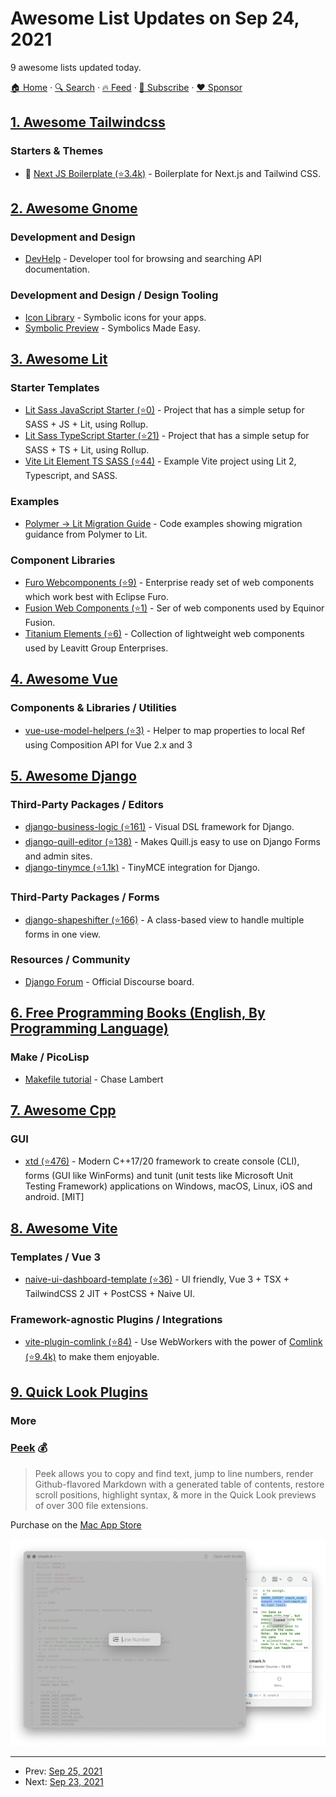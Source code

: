 # Awesome List Updates on Sep 24, 2021

9 awesome lists updated today.

[🏠 Home](/README.md) · [🔍 Search](https://www.trackawesomelist.com/search/) · [🔥 Feed](https://www.trackawesomelist.com/rss.xml) · [📮 Subscribe](https://trackawesomelist.us17.list-manage.com/subscribe?u=d2f0117aa829c83a63ec63c2f&id=36a103854c) · [❤️  Sponsor](https://github.com/sponsors/theowenyoung)



## [1. Awesome Tailwindcss](/content/aniftyco/awesome-tailwindcss/README.md)

### Starters & Themes

*   🚀 [Next JS Boilerplate (⭐3.4k)](https://github.com/ixartz/Next-js-Boilerplate) - Boilerplate for Next.js and Tailwind CSS.

## [2. Awesome Gnome](/content/Kazhnuz/awesome-gnome/README.md)

### Development and Design

*   [DevHelp](https://apps.gnome.org/app/org.gnome.Devhelp/) - Developer tool for browsing and searching API documentation.

### Development and Design / Design Tooling

*   [Icon Library](https://apps.gnome.org/app/org.gnome.design.IconLibrary/) - Symbolic icons for your apps.
*   [Symbolic Preview](https://apps.gnome.org/app/org.gnome.design.SymbolicPreview/) - Symbolics Made Easy.

## [3. Awesome Lit](/content/web-padawan/awesome-lit/README.md)

### Starter Templates

*   [Lit Sass JavaScript Starter (⭐0)](https://github.com/e111077/lit-sass-js-starter) - Project that has a simple setup for SASS + JS + Lit, using Rollup.
*   [Lit Sass TypeScript Starter (⭐21)](https://github.com/e111077/lit-sass-ts-starter) - Project that has a simple setup for SASS + TS + Lit, using Rollup.
*   [Vite Lit Element TS SASS (⭐44)](https://github.com/e111077/vite-lit-element-ts-sass) - Example Vite project using Lit 2, Typescript, and SASS.

### Examples

*   [Polymer → Lit Migration Guide](https://kevinpschaaf.github.io/lit-migration-guide) - Code examples showing migration guidance from Polymer to Lit.

### Component Libraries

*   [Furo Webcomponents (⭐9)](https://github.com/eclipse/eclipsefuro-web) - Enterprise ready set of web components which work best with Eclipse Furo.
*   [Fusion Web Components (⭐1)](https://github.com/equinor/fusion-web-components) - Ser of web components used by Equinor Fusion.
*   [Titanium Elements (⭐6)](https://github.com/LeavittSoftware/titanium-elements) - Collection of lightweight web components used by Leavitt Group Enterprises.

## [4. Awesome Vue](/content/vuejs/awesome-vue/README.md)

### Components & Libraries / Utilities

*   [vue-use-model-helpers (⭐3)](https://github.com/sergiocarracedo/vue-use-model-helpers) - Helper to map properties to local Ref using Composition API for Vue 2.x and 3

## [5. Awesome Django](/content/wsvincent/awesome-django/README.md)

### Third-Party Packages / Editors

*   [django-business-logic (⭐161)](https://github.com/dgk/django-business-logic) - Visual DSL framework for Django.
*   [django-quill-editor (⭐138)](https://github.com/LeeHanYeong/django-quill-editor) - Makes Quill.js easy to use on Django Forms and admin sites.
*   [django-tinymce (⭐1.1k)](https://github.com/jazzband/django-tinymce) - TinyMCE integration for Django.

### Third-Party Packages / Forms

*   [django-shapeshifter (⭐166)](https://github.com/kennethlove/django-shapeshifter) - A class-based view to handle multiple forms in one view.

### Resources / Community

*   [Django Forum](https://forum.djangoproject.com/) - Official Discourse board.

## [6. Free Programming Books (English, By Programming Language)](/content/EbookFoundation/free-programming-books/README.md)

### Make / PicoLisp

*   [Makefile tutorial](https://makefiletutorial.com) - Chase Lambert

## [7. Awesome Cpp](/content/fffaraz/awesome-cpp/README.md)

### GUI

*   [xtd (⭐476)](https://github.com/gammasoft71/xtd) - Modern C++17/20 framework to create console (CLI), forms (GUI like WinForms) and tunit (unit tests like Microsoft Unit Testing Framework) applications on Windows, macOS, Linux, iOS and android. \[MIT]

## [8. Awesome Vite](/content/vitejs/awesome-vite/README.md)

### Templates / Vue 3

*   [naive-ui-dashboard-template (⭐36)](https://github.com/Innei/naive-ui-dashboard-template) - UI friendly, Vue 3 + TSX + TailwindCSS 2 JIT + PostCSS + Naive UI.

### Framework-agnostic Plugins / Integrations

*   [vite-plugin-comlink (⭐84)](https://github.com/mathe42/vite-plugin-comlink) - Use WebWorkers with the power of [Comlink (⭐9.4k)](https://github.com/GoogleChromeLabs/comlink) to make them enjoyable.

## [9. Quick Look Plugins](/content/sindresorhus/quick-look-plugins/README.md)

### More

### [Peek](https://bigzlabs.com/peek) 💰

> Peek allows you to copy and find text, jump to line numbers, render Github-flavored Markdown with a generated table of contents, restore scroll positions, highlight syntax, & more in the Quick Look previews of over 300 file extensions.

Purchase on the [Mac App Store](https://apps.apple.com/app/peek-quick-look-extension/id1554235898)

[![](https://github.com/sindresorhus/quick-look-plugins/raw/main/screenshots/Peek.png)](https://bigzlabs.com/peek)

---

- Prev: [Sep 25, 2021](/content/2021/09/25/README.md)
- Next: [Sep 23, 2021](/content/2021/09/23/README.md)